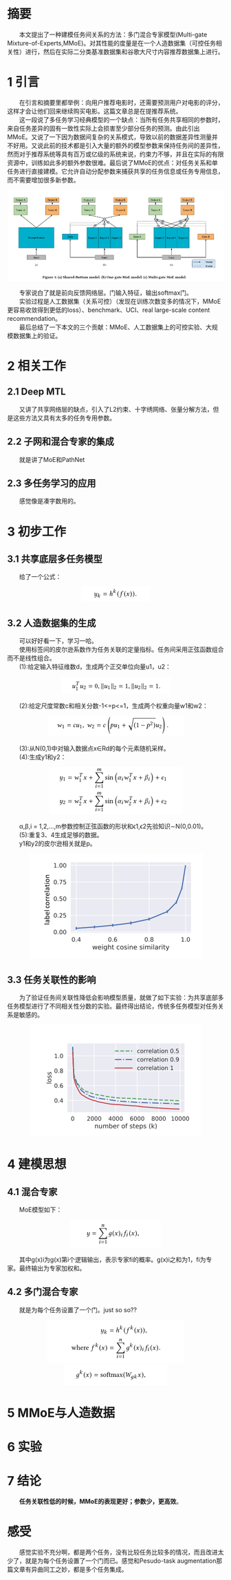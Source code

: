 # 摘要  
&emsp;&emsp;本文提出了一种建模任务间关系的方法：多门混合专家模型(Multi-gate Mixture-of-Experts,MMoE)。对其性能的度量是在一个人造数据集（可控任务相关性）进行，然后在实际二分类基准数据集和谷歌大尺寸内容推荐数据集上进行。  
# 1 引言  
&emsp;&emsp;在引言和摘要里都举例：向用户推荐电影时，还需要预测用户对电影的评分，这样才会让他们回来继续购买电影。这篇文章总是在提推荐系统。  
&emsp;&emsp;这一段说了多任务学习经典模型的一个缺点：当所有任务共享相同的参数时，来自任务差异的固有一致性实际上会损害至少部分任务的预测。由此引出MMoE。又说了一下因为数据间复杂的关系模式，导致以前的数据差异性测量并不好用。又说此前的技术都是引入大量的额外的模型参数来保持任务间的差异性，然而对于推荐系统等具有百万或亿级的系统来说，约束力不够，并且在实际的有限资源中，训练如此多的额外参数很难。最后说了MMoE的优点：对任务关系和单任务进行直接建模。它允许自动分配参数来捕获共享的任务信息或任务专用信息，而不需要增加很多新参数。  
<div align=center><img src="./pictures/Modeling_Task_Relationships_in_MTL_with_Multi-gate_Mixture-of-Experts/1.png"/></div>  

&emsp;&emsp;专家说白了就是前向反馈网络层。门输入特征，输出softmax门。  
&emsp;&emsp;实验过程是人工数据集（关系可控）（发现在训练次数变多的情况下，MMoE更容易收敛得到更低的loss）、benchmark、UCI、real large-scale content recommendation。  
&emsp;&emsp;最后总结了一下本文的三个贡献：MMoE、人工数据集上的可控实验、大规模数据集上的验证。  
# 2 相关工作  
## 2.1 Deep MTL  
&emsp;&emsp;又讲了共享网络层的缺点，引入了L2约束、十字绣网络、张量分解方法，但是这些方法又具有太多的任务专用参数。  
## 2.2 子网和混合专家的集成  
&emsp;&emsp;就是讲了MoE和PathNet  
## 2.3 多任务学习的应用  
&emsp;&emsp;感觉像是凑字数用的。  
# 3 初步工作  
## 3.1 共享底层多任务模型  
&emsp;&emsp;给了一个公式：  
<div align=center><img src="./pictures/Modeling_Task_Relationships_in_MTL_with_Multi-gate_Mixture-of-Experts/2.png"/></div>  

## 3.2 人造数据集的生成  
&emsp;&emsp;可以好好看一下，学习一哈。  
&emsp;&emsp;使用标签间的皮尔逊系数作为任务关联的定量指标。任务间采用正弦函数组合而不是线性组合。  
&emsp;&emsp;(1):给定输入特征维数d，生成两个正交单位向量u1，u2：  
<div align=center><img src="./pictures/Modeling_Task_Relationships_in_MTL_with_Multi-gate_Mixture-of-Experts/3.png"/></div>  

&emsp;&emsp;(2):给定尺度常数c和相关分数-1<=p<=1，生成两个权重向量w1和w2：  
<div align=center><img src="./pictures/Modeling_Task_Relationships_in_MTL_with_Multi-gate_Mixture-of-Experts/4.png"/></div>  

&emsp;&emsp;(3):从N(0,1)中对输入数据点x∈Rd的每个元素随机采样。  
&emsp;&emsp;(4):生成y1和y2：  
<div align=center><img src="./pictures/Modeling_Task_Relationships_in_MTL_with_Multi-gate_Mixture-of-Experts/5.png"/></div>  

&emsp;&emsp;α,β,i = 1,2,…,m参数控制正弦函数的形状和ϵ1,ϵ2先验知识∼N(0,0.01)。  
&emsp;&emsp;(5):重复3、4生成足够的数据。  
&emsp;&emsp;y1和y2的皮尔逊相关就是p。  
<div align=center><img src="./pictures/Modeling_Task_Relationships_in_MTL_with_Multi-gate_Mixture-of-Experts/6.png"/></div>  

## 3.3 任务关联性的影响  
&emsp;&emsp;为了验证任务间关联性降低会影响模型质量，就做了如下实验：为共享底部多任务模型进行了不同相关性分数的实验。最终得出结论，传统多任务模型对任务关系是敏感的。  
<div align=center><img src="./pictures/Modeling_Task_Relationships_in_MTL_with_Multi-gate_Mixture-of-Experts/7.png"/></div>  

# 4 建模思想  
## 4.1 混合专家  
&emsp;&emsp;MoE模型如下：  
<div align=center><img src="./pictures/Modeling_Task_Relationships_in_MTL_with_Multi-gate_Mixture-of-Experts/8.png"/></div>  

&emsp;&emsp;其中g(x)i为g(x)第i个逻辑输出，表示专家fi的概率。g(x)i之和为1，fi为专家。最终输出为专家加权和。  
## 4.2 多门混合专家  
&emsp;&emsp;就是为每个任务设置了一个门。just so so??  
<div align=center><img src="./pictures/Modeling_Task_Relationships_in_MTL_with_Multi-gate_Mixture-of-Experts/9.png"/></div>  

<div align=center><img src="./pictures/Modeling_Task_Relationships_in_MTL_with_Multi-gate_Mixture-of-Experts/10.png"/></div>  

# 5 MMoE与人造数据  
# 6 实验  
# 7 结论  
&emsp;&emsp;**任务关联性低的时候，MMoE的表现更好；参数少，更高效**。  
# 感受  
&emsp;&emsp;感觉实验不充分啊，都是两个任务，没有比较任务比较多的情况，而且改进太少了，就是为每个任务设置了一个门而已。感觉和Pesudo-task augmentation那篇文章有异曲同工之妙，都是多个任务集成。
